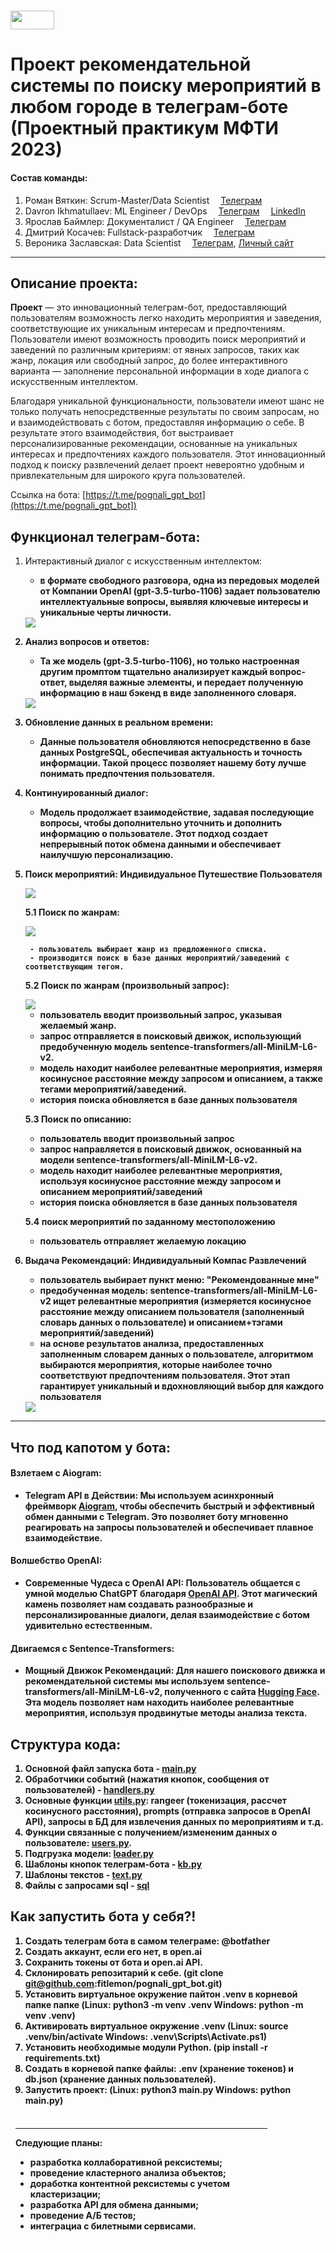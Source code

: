 
# <img src='./static/img/mipt-icon.png' width="70" height="30"> 
# Проект рекомендательной системы по поиску мероприятий в любом городе в телеграм-боте (Проектный практикум МФТИ 2023)


#### Состав команды: 

1. Роман Вяткин: Scrum-Master/Data Scientist <img src='./static/img/tg.png' width="10" height="10"> [Телеграм](https://t.me/Niktyav)
2. Davron Ikhmatullaev: ML Engineer / DevOps <img src='./static/img/tg.png' width="10" height="10"> [Телеграм](https://t.me/ihmatullaev) <img src='./static/img/linkedin.png' width="10" height="10"> [LinkedIn](https://www.linkedin.com/in/davron-ikhmatullaev/)
3. Ярослав Баймлер: Документалист / QA Engineer <img src='./static/img/tg.png' width="10" height="10"> [Телеграм](https://t.me/Yar71542)
4. Дмитрий Косачев: Fullstack-разработчик <img src='./static/img/tg.png' width="10" height="10"> [Телеграм](https://t.me/Kosatchev)
5. Вероника Заславская: Data Scientist <img src='./static/img/tg.png' width="10" height="10"> [Телеграм](https://t.me/nika_tonika), [Личный сайт](https://zaslavskaia.ru/)
---

## Описание проекта:
<b>Проект</b> — это инновационный телеграм-бот, предоставляющий пользователям возможность легко находить мероприятия и заведения, соответствующие их уникальным интересам и предпочтениям. Пользователи имеют возможность проводить поиск мероприятий и заведений по различным критериям: от явных запросов, таких как жанр, локация или свободный запрос, до более интерактивного варианта — заполнение персональной информации в ходе диалога с искусственным интеллектом.


Благодаря уникальной функциональности, пользователи имеют шанс не только получать непосредственные результаты по своим запросам, но и взаимодействовать с ботом, предоставляя информацию о себе. В результате этого взаимодействия, бот выстраивает персонализированные рекомендации, основанные на уникальных интересах и предпочтениях каждого пользователя. Этот инновационный подход к поиску развлечений делает проект невероятно удобным и привлекательным для широкого круга пользователей.


Ссылка на бота: [https://t.me/pognali_gpt_bot](https://t.me/pognali_gpt_bot])

## Функционал телеграм-бота:

1. Интерактивный диалог с искусственным интеллектом:
    
    - <b>в формате свободного разговора, одна из передовых моделей от Компании OpenAI (gpt-3.5-turbo-1106) задает пользователю интеллектуальные вопросы, выявляя ключевые интересы и уникальные черты личности.</bs>

    <img src='./static/img/questions_fromGPT.jpg'>
2. Анализ вопросов и ответов:
    - <b> Та же модель (gpt-3.5-turbo-1106), но только настроенная другим промптом тщательно анализирует каждый вопрос-ответ, выделяя важные элементы, и передает полученную информацию в наш бэкенд в виде заполненного словаря.</b>

    <img src='./static/img/filled_dict.png'>
3. Обновление данных в реальном времени:  
    - <b>Данные пользователя обновляются непосредственно в базе данных PostgreSQL, обеспечивая актуальность и точность информации. Такой процесс позволяет нашему боту лучше понимать предпочтения пользователя.</b>
4. Континуированный диалог:

    - Модель продолжает взаимодействие, задавая последующие вопросы, чтобы дополнительно уточнить и дополнить информацию о пользователе. Этот подход создает непрерывный поток обмена данными и обеспечивает наилучшую персонализацию.

5. Поиск мероприятий: Индивидуальное Путешествие Пользователя

    <img src='./static/img/search_menu.png'>

    5.1 Поиск по жанрам:

    <img src='./static/img/genres.png'>

        - пользователь выбирает жанр из предложенного списка.
        - производится поиск в базе данных мероприятий/заведений с соответствующим тегом.
    5.2 Поиск по жанрам (произвольный запрос):

    <img src='./static/img/search_genres.png'>

    - пользователь вводит произвольный запрос, указывая желаемый жанр.
    - запрос отправляется в поисковый движок, использующий предобученную модель sentence-transformers/all-MiniLM-L6-v2.
    - модель находит наиболее релевантные мероприятия, измеряя косинусное расстояние между запросом и описанием, а также тегами мероприятий/заведений.
    - история поиска обновляется в базе данных пользователя

    5.3 Поиск по описанию:
    - пользователь вводит произвольный запрос
    - запрос направляется в поисковый движок, основанный на модели sentence-transformers/all-MiniLM-L6-v2.
    - модель находит наиболее релевантные мероприятия, используя косинусное расстояние между запросом и описанием мероприятий/заведений
    - история поиска обновляется в базе данных пользователя

    5.4  поиск мероприятий по заданному местоположению
    - пользователь отправляет желаемую локацию
   
6. Выдача Рекомендаций: Индивидуальный Компас Развлечений

    - пользователь выбирает пункт меню: "Рекомендованные мне"
    - предобученная модель: sentence-transformers/all-MiniLM-L6-v2 ищет релевантные мероприятия (измеряется косинусное расстояние между описанием пользователя (заполненный словарь данных о пользователе) и описанием+тэгами мероприятий/заведений)
    - на основе результатов анализа, предоставленных заполненным словарем данных о пользователе, алгоритмом выбираются мероприятия, которые наиболее точно соответствуют предпочтениям пользователя. Этот этап гарантирует уникальный и вдохновляющий выбор для каждого пользователя

    <img src='./static/img/recommend.png'>

---
## Что под капотом у бота:
#### Взлетаем с Aiogram:
- <b>Telegram API в Действии:</b>
Мы используем асинхронный фреймворк [Aiogram](https://aiogram.dev/), чтобы обеспечить быстрый и эффективный обмен данными с Telegram. Это позволяет боту мгновенно реагировать на запросы пользователей и обеспечивает плавное взаимодействие.
#### Волшебство OpenAI:
- <b>Современные Чудеса с OpenAI API:</b>
Пользователь общается с умной моделью ChatGPT благодаря [OpenAI API](https://platform.openai.com/docs/api-reference). Этот магический камень позволяет нам создавать разнообразные и персонализированные диалоги, делая взаимодействие с ботом удивительно естественным.
#### Двигаемся с Sentence-Transformers:
- <b>Мощный Движок Рекомендаций:</b>
Для нашего поискового движка и рекомендательной системы мы используем sentence-transformers/all-MiniLM-L6-v2, полученного с сайта [Hugging Face](https://huggingface.co/sentence-transformers/all-MiniLM-L6-v2). Эта модель позволяет нам находить наиболее релевантные мероприятия, используя продвинутые методы анализа текста.



## Структура кода:

1.  Основной файл запуска бота  - [main.py](main.py)
2.  Обработчики событий (нажатия кнопок, сообщения от пользователей) - [handlers.py](handlers.py)
3.  Основные функции [utils.py](utils.py): rangeer (токенизация, рассчет косинусного расстояния), prompts (отправка запросов в OpenAI API), запросы в БД для извлечения данных по мероприятиям и т.д.
4.  Функции связанные с получением/измененим данных о пользователе: [users.py](users.py). 
5.  Подгрузка модели: [loader.py](loader.py)
6.  Шаблоны кнопок телеграм-бота - [kb.py](kb.py)
7.  Шаблоны текстов - [text.py](text.py)
8.  Файлы с запросами sql - [sql](sql/)


 ## Как запустить бота у себя?! 

1. Создать телеграм бота в самом телеграме: @botfather
2. Создать аккаунт, если его нет, в open.ai
3. Сохранить токены от бота и open.ai API.
4. Cклонировать репозитарий к себе. (git clone git@github.com:fitlemon/pognali_gpt_bot.git)
5. Установить виртуальное окружение пайтон .venv в  корневой папке папке (Linux: python3 -m venv .venv Windows: python -m venv .venv)
6. Активировать виртуальное окружение .venv (Linux: source .venv/bin/activate Windows: .venv\Scripts\Activate.ps1)
7. Установить необходимые модули Python. (pip install -r requirements.txt)
8. Создать в корневой папке файлы: .env (хранение токенов) и db.json (хранение данных пользователей).
9. Запустить проект: (Linux: python3 main.py Windows: python main.py)

<div style="border: 3px dotted white; padding: 5px; margin-right: auto;  width: 80%;"> 

---
<b>Следующие планы:</b>

- разработка коллаборативной рексистемы;
- проведение кластерного анализа объектов;
- доработка контентной рексистемы с учетом кластеризации;
- разработка API для обмена данными;
- проведение A/Б тестов;
- интеграциа с билетными сервисами.
</div>
